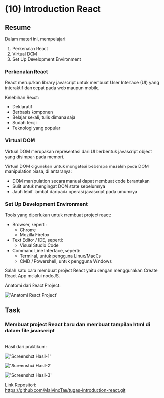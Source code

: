 # **(10) Introduction React**

## **Resume**

Dalam materi ini, mempelajari:
1. Perkenalan React
2. Virtual DOM
3. Set Up Development Environment

### **Perkenalan React**
React merupakan library javascript untuk membuat User Interface (UI) yang interaktif dan cepat pada web maupun mobile.

Kelebihan React:
- Deklaratif
- Berbasis komponen
- Belajar sekali, tulis dimana saja
- Sudah teruji
- Teknologi yang popular 

### **Virtual DOM**
Virtual DOM merupakan representasi dari UI berbentuk javascript object yang disimpan pada memori.

Virtual DOM digunakan untuk mengatasi beberapa masalah pada DOM manipulation biasa, di antaranya:
- DOM manipulation secara manual dapat membuat code berantakan
- Sulit untuk mengingat DOM state sebelumnya
- Jauh lebih lambat daripada operasi javascript pada umumnya

### **Set Up Development Environment**
Tools yang diperlukan untuk membuat project react:
- Browser, seperti:
    - Chrome
    - Mozilla Firefox
- Text Editor / IDE, seperti:
    - Visual Studio Code
- Command Line Interface, seperti:
    - Terminal, untuk pengguna Linux/MacOs
    - CMD / Powershell, untuk pengguna Windows

Salah satu cara membuat project React yaitu dengan menggunakan Create React App melalui nodeJS.

Anatomi dari React Project:

!['Anatomi React Project'](../summary-img/anatomi_react.png)


## **Task**

### Membuat project React baru dan membuat tampilan html di dalam file javascript
\
Hasil dari praktikum:

!['Screenshot Hasil-1'](./screenshots/hasil-1.JPG)

!['Screenshot Hasil-2'](./screenshots/hasil-2.jpg)

!['Screenshot Hasil-3'](./screenshots/hasil-3.jpg)

Link Repositori:\
https://github.com/MalvinoTan/tugas-introduction-react.git

